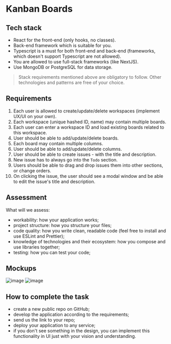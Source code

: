 # Kanban Boards

## Tech stack 
- React for the front-end (only hooks, no classes).
- Back-end framework which is suitable for you.
- Typescript is a must for both front-end and back-end (frameworks, which doesn't support Typescript are not allowed).
- You are allowed to use full-stack frameworks (like NextJS).
- Use MongoDB or PostgreSQL for data storage.
> Stack requirements mentioned above are obligatory to follow. Other technologies and patterns are free of your choice.  

## Requirements
1. Each user is allowed to create/update/delete workspaces (implement UX/UI on your own).
2. Each workspace (unique hashed ID, name) may contain multiple boards.
3. Each user can enter a workspace ID and load existing boards related to this workspace.
4. User should be able to add/update/delete boards.
5. Each board may contain multiple columns.
6. User should be able to add/update/delete columns.
7. User should be able to create issues - with the title and description.
8. New issue has to always go into the `Todo` section.
9. Users should be able to drag and drop issues them into other sections, or change orders.
10. On clicking the issue, the user should see a modal window and be able to edit the issue's title and description.

## Assessment

What will we assess:
- workability: how your application works;
- project structure: how you structure your files;
- code quality: how you write clean, readable code (feel free to install and use ESLint and Prettier);
- knowledge of technologies and their ecosystem: how you compose and use libraries together;
- testing: how you can test your code;

## Mockups

![image](https://res.cloudinary.com/dgw6mlivg/image/upload/v1702462814/photo_2023-12-13_12.20.04_utbiea.jpg)
![image](https://github.com/YuriiDev88/github-kanban-test-task/assets/87063437/bb369d4d-d3c9-48f4-9c52-adb490897f0b)


## How to complete the task
- create a new public repo on GitHub;
- develop the application according to the requirements;
- send us the link to your repo;
- deploy your application to any service;
- if you don't see something in the design, you can implement this functionality in UI just with your vision and understanding.
